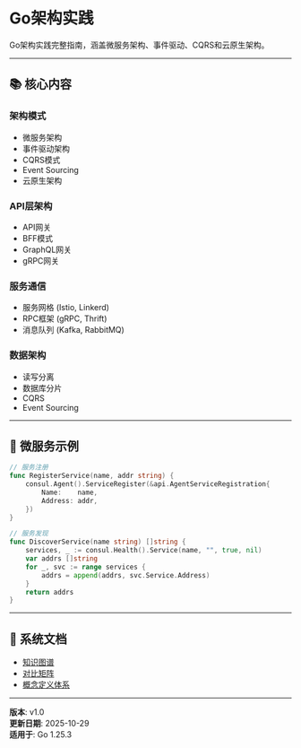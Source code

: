 ﻿# Go架构实践

Go架构实践完整指南，涵盖微服务架构、事件驱动、CQRS和云原生架构。

---

## 📚 核心内容

### 架构模式
- 微服务架构
- 事件驱动架构
- CQRS模式
- Event Sourcing
- 云原生架构

### API层架构
- API网关
- BFF模式
- GraphQL网关
- gRPC网关

### 服务通信
- 服务网格 (Istio, Linkerd)
- RPC框架 (gRPC, Thrift)
- 消息队列 (Kafka, RabbitMQ)

### 数据架构
- 读写分离
- 数据库分片
- CQRS
- Event Sourcing

---

## 🚀 微服务示例

```go
// 服务注册
func RegisterService(name, addr string) {
    consul.Agent().ServiceRegister(&api.AgentServiceRegistration{
        Name:    name,
        Address: addr,
    })
}

// 服务发现
func DiscoverService(name string) []string {
    services, _ := consul.Health().Service(name, "", true, nil)
    var addrs []string
    for _, svc := range services {
        addrs = append(addrs, svc.Service.Address)
    }
    return addrs
}
```

---

## 📖 系统文档

- [知识图谱](./00-知识图谱.md)
- [对比矩阵](./00-对比矩阵.md)
- [概念定义体系](./00-概念定义体系.md)

---

**版本**: v1.0  
**更新日期**: 2025-10-29  
**适用于**: Go 1.25.3
